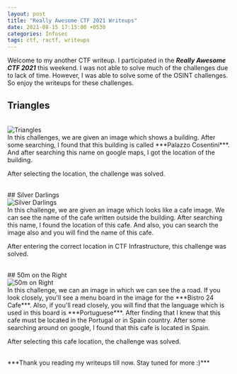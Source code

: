 ```yaml
---
layout: post
title: "Really Awesome CTF 2021 Writeups"
date: 2021-08-15 17:15:00 +0530
categories: Infosec
tags: ctf, ractf, writeups
---
```


Welcome to my another CTF writeup. I participated in the ***Really Awesome CTF 2021*** this weekend. I was not able to solve much of the challenges due to lack of time. However, I was able to solve some of the OSINT challenges. So enjoy the writeups for these challenges.

## Triangles

<br>
<img src="/assets/images/ractf_triangles.png" alt="Triangles">

<br>
In this challenges, we are given an image which shows a building. After some searching, I found that this building is called ***Palazzo Cosentini***. And after searching this name on google maps, I got the location of the building.

After selecting the location, the challenge was solved.

<br>
## Silver Darlings

<br>
<img src="/assets/images/ractf_silverd.png" alt="Silver Darlings">

<br>
In this challenge, we are given an image which looks like a cafe image. We can see the name of the cafe written outside the building. After searching this name, I found the location of this cafe. And also, you can search the image also and you will find the name of this cafe. 

After entering the correct location in CTF Infrastructure, this challenge was solved.

<br>
## 50m on the Right

<br>
<img src="/assets/images/50mor.png" alt="50m on Right">

<br>
In this challenge, we can an image in which we can see the a road. If you look closely, you'll see a menu board in the image for the ***Bistro 24 Cafe***. Also, if you'll read closely, you will find that the language which is used in this board is ***Portuguese***. After finding that I knew that this cafe must be located in the Portugal or in Spain country. After some searching around on google, I found that this cafe is located in Spain.

After selecting this cafe location, the challenge was solved.

<br>
***Thank you reading my writeups till now. Stay tuned for more :)***
